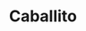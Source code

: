 ---
title: "Caballito"
url: /ciudad-autonoma-de-buenos-aires/caballito-avenida-rivadavia/
shop: ropa
---